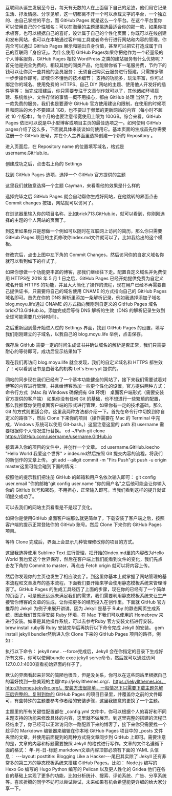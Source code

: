 互联网从诞生发展至今日，每天有无数的人在上面留下自己的足迹，他们用它记录生活、抒发情感、分享见解，这一切都离不开一个可以承载文字的平台，一个独立的、由自己掌控的平台，而 GitHub Pages 就是这么一个平台。在这个平台里你可以使用自己的个性域名；可以在海量的主题里挑选最适合你的那一款，如果你技术极客，也可以根据自己的喜好，设计属于自己的个性化页面；你既可以在线创建和发布网站，也可以在本地通过客户端工具或者命令行进行网站和内容的管理。你完全可以通过 GitHub Pages 展示和输出自身价值，甚至可以把它打造成属于自己的互联网「身份证」。为什么使用 GitHub Pages如果你把他作为一个轻量级的个人博客服务，GitHub Pages 相较 WordPress 之类的建站服务有什么优势呢？
首先他是完全免费的，相较其他的同类产品，他能替你省下一笔服务费，节约下的钱可以让你买一些其他的会员服务；
无须自己购买云服务进行搭建，只需按步骤一步步操作即可，即使你不懂他的技术细节；
支持的功能多，玩法丰富，你可以绑定你的域名、使用免费的 HTTPS、自己 DIY 网站的主题、使用他人开发好的插件等等；
当完成搭建后，你只需要专注于文章创作就可以了，其他诸如环境搭建、系统维护、文件存储的事情一概不用操心，都由 GitHub 处理
当然了，作为一款免费的服务，我们也是要遵守 GitHub 官方使用建议和限制，在使用的时候项目和网站的大小不要超过 1GB，也不要过于频繁的更新网站的内容（每小时不超过 10 个版本），每个月的也要注意带宽使用上限为 100GB。综合来看，GitHub Pages 依旧可以说是中小型博客或项目主页的最佳选项之一。如何使用 GitHub pages介绍了这么多，下面就具体来谈谈如何使用它。基本页面的生成首先你需要注册一个 GitHub 账号，并在个人主界面里选择创建一个新的 Repository 。


进入页面后，在 Repository name 的位置填写域名，格式是username.GitHub.io。

创建成功之后，点击右上角的 Settings


找到 GitHub Pages 选项，选择一个 GitHub 官方提供的主题


这里我们就随意选择一个主题 Cayman，来看看他的效果是什么样的


选择完毕之后 GitHub Pages 就会自动帮你生成好网站，在他跳转的界面点击 Commit changes 按钮，网站就可以访问了。


在浏览器里输入你的项目名称，比如brick713.GitHub.io，就可以看到，你刚刚选择的主题的个人网站的页面了。


到这里如果你只是想做一个例如可以随时在互联网上访问的简历，那么你只需要 GitHub Pages 项目的主页修改你index.md文件就可以了，比如我给出的这个模板。


修改完后，点击上图中左下角的 Commit Changes，然后访问你的自定义域名你就可以看到如下的样式了。


如果你想做一个功能更丰富的博客，那我们继续往下走。配置自定义域名并免费使用 HTTPS在 2018 年 5 月 1 日之后，GitHub Pages 已经开始提供免费为自定义域名开启 HTTPS 的功能，并且大大简化了操作的流程，现在用户已经不再需要自己提供证书，只需要将自己的域名使用 CNAME 的方式指向自己的 GitHub Pages 域名即可。首先在你的 DNS 解析里添加一条解析记录，例如我选择添加子域名blog.moyu.life通过 CNAME 的方式指向我刚刚自定义的 GitHub Pages 域名brick713.GitHub.io。添加完成后等待 DNS 解析的生效（DNS 的解析记录生效到全球可能需要几分钟时间）。


之后重新回到最开始进入过的 Settings 界面，找到 GitHub Pages 的设置，填写我们刚刚建立的子域名，以我自己的 blog.moyu.life 举例，点击保存。


保存后 GitHub 需要一定的时间生成证书并确认域名的解析是否正常，我们只需要耐心的等待即可，成功后显示结果如下


现在我们再访问 blog.moyu.life 就会发现，我们的自定义域名和 HTTPS 都生效了！可以看到证书是由著名的机构 Let's Encrypt 提供的。


网站的同步现在我们已经有了一个基本功能健全的网站了，接下来我们需要试着对博客的内容进行管理，并且给博客添加一些更个性化的设置，官方提供两种方式：
命令行方式（Mac 和 Windows 确保拥有 Git 环境）
桌面客户端形式（需要安装官方提供的客户端）
如果你没有任何 Git 的基础，也不想进行一些繁琐的配置，那么我推荐你使用桌面客户端的形式进行管理，如果你有一定的技术基础，那么 Git 的方式则更适合你。这里我两种方法都介绍一下。首先在命令行中切换到你自定义的路径下，然后 Clone 下来你的项目（操作需要在 Mac 的 Terminal 中完成，Windows 系统可以使用 Git-bash。）这里注意这里的 path 和 username 需要根据你个人情况进行替换。
cd ~/Path git clone https://GitHub.com/username/username.GitHub.io


接着进入你的项目的文件中，并创作一个文章。
cd username.GitHub.ioecho "Hello World 我爱这个世界" > index.md然后按照 Git 提交内容的流程，将我们的新创作的文章上传。
git add --allgit commit -m "Firs Push"git push -u origin master这里可能会碰到下面的情况：


按照他的提示我们把注册 GitHub 的邮箱和用户名依次输入即可：
git config user.email "你的邮箱"git config user.name "你的用户名"之后他可能会让你输入你的 GitHub 账号和密码，不用担心，正常输入即可。当我们看到这样的提升就证明提交成功了。


可以去我们的网站主页看看是不是起了变化。


如果你是使用GitHub 桌面客户端那么就更简单了，下载安装了客户端之后，按照客户端的提示正常登陆你的 GitHub 账号。然后 Clone 下来你的 GitHub Pages 项目。


等待 Clone 完成后，界面上会显示几种管理修改你的项目的方式。


这里我选择使用 Sublime Text 进行管理，把开始的index.md里的内容改为Hello World 我也爱这个世界保存，然后在客户端上我们能看到文件的变化，我们先点击左下角的 Commit to master，再点击 Fetch origin 就可以将内容上传。


然后你发现你的主页也发生了相应改变了。到这里你基本上就掌握了网站管理的基本流程和文章发布的基本流程，下面我们要开始来学会使用静态模板系统来管理博客了。GitHub Pages 的生成工具经历了上面的步骤，现在你的已经有了一个简单的页面了，可是他还远远未满足我们的需求，我们需要利用静态模板系统来让生产接管你博客的文章的生成，让你把更多的经历投入在创作里。下面就 GitHub 官方推荐的 Jekyll 为例子来展开讲讲。因为 Jekyll 是基于 Ruby 的静态网页生成系统，因此我们首先得安装 Ruby 环境，在 Mac 下我们可以使用的 Homebrew 来进行安装。如果是其他操作系统，可以去参考Ruby 官方安装文档进行安装。
brew install ruby等 Ruby 安装完毕后再执行以下命令完成 Jekyll 的安装。
gem install jekyll bundler然后进入你 Clone 下来的 GitHub Pages 项目的路径，例如：


执行以下命令：
jekyll new . --force完成后，Jekyll 会在你指定的目录下生成好所有文件，你可以使用bundle exec jekyll serve命令，然后就可以通过访问127.0.0.1:4000查看初始界面的样子了。


默认的界面看起来非常的简陋也很丑，但是没关系，你可以在这些网站里根据自己的喜好找到一些美观的主题http://jekyllthemes.org/、https://jekyllthemes.io/、http://themes.jekyllrc.org/。安装方法很简单，一般情况下只需要下载主题包解压后完整的，复制到你的 GitHub Pages 的项目目录里，并覆盖你之前的文件即可，有些特殊的主题要参考作者给的安装步骤，这里我随意的更换了一个主题。


主题里的所有关键性配置都在 _config.yml 文件中，你可以根据个人的喜好和不同主题支持的功能来修改具体的内容，这里就不做展开。到这里完整的搭建的流程已经结束了，你已经可以正常访问你一路配置下来的博客了，接下来你只需要找一个趁手的 Markdown 编辑器来编辑在你本地 GitHub Pages 项目中的 _posts 文件夹里的文章，并使用前面提到的两种方式将文章同步到 GitHub 上即可。需要注意的是，文章的内容和标题需要按照 Jekyll 的格式进行写作。文章的文件名遵循下面的格式：
年-月-日-标题.markdown文章内容顶部必须有下面的 YAML 头信息：
---layout: posttitle: Blogging Like a Hacker---尾巴其实除了 Jekyll 还有非常多的第三方的静态模板系统来搭建 GitHub Pages。比如：
Node.js 编写的 Hexo
Go 编写的 Hugo
Python 编写的 Pelican
以及更人性化的 Gridea
他们在各自的基础上实现了更多的功能，比如分析统计、搜索、评论系统、广告、分享系统等。喜欢折腾的同学不妨可以尝试尝试，未来如果有机会希望能更详细的给大家分享一下。
